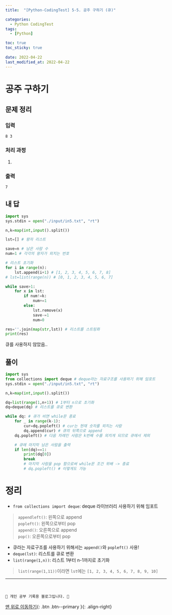 ```yaml
---
title:  "[Python-CodingTest] 5-5. 공주 구하기 (큐)"

categories:
  - Python CodingTest
tags:
  - [Python]

toc: true
toc_sticky: true
 
date: 2022-04-22
last_modified_at: 2022-04-22
---
```


# 공주 구하기
## 문제 정리
### 입력
```
8 3
```
### 처리 과정
1. 

### 출력
```
7
```
## 내 답
```py
import sys
sys.stdin = open("./input/in5.txt", "rt")

n,k=map(int,input().split())

lst=[] # 왕자 리스트

save=n # 남은 사람 수
num=1 # 각각의 왕자가 외치는 번호

# 리스트 초기화
for i in range(n):
    lst.append(i+1) # [1, 2, 3, 4, 5, 6, 7, 8]
# lst=list(range(n)) # [0, 1, 2, 3, 4, 5, 6, 7]

while save>1:
    for x in lst:
        if num!=k:
            num+=1
        else:
            lst.remove(x)
            save-=1
            num=0

res=''.join(map(str,lst)) # 리스트를 스트링화
print(res)
```
큐를 사용하지 않았음..
## 풀이
```py
import sys
from collections import deque # deque라는 자료구조를 사용하기 위해 임포트
sys.stdin = open("./input/in5.txt", "rt")

n,k=map(int,input().split())

dq=list(range(1,n+1)) # 1부터 n으로 초기화
dq=deque(dq) # 리스트를 큐로 변환

while dq: # 큐가 비면 while문 종료
    for _ in range(k-1):
        cur=dq.popleft() # cur는 현재 숫자를 외치는 사람
        dq.append(cur) # 큐의 뒤쪽으로 append
    dq.popleft() # 다음 차례인 사람은 k번째 수를 외치게 되므로 큐에서 제외

    # 큐에 마지막 남은 사람을 출력
    if len(dq)==1:
        print(dq[0])
        break
        # 마지막 사람을 pop 함으로써 while문 조건 위배 -> 종료
        # dq.popleft() # 이렇게도 가능
```

# 정리
- `from collections import deque`: deque 라이브러리 사용하기 위해 임포트
> `appendleft()`: 왼쪽으로 append<br>
`popleft()`: 왼쪽으로부터 pop<br>
`append()`: 오른쪽으로 append<br>
`pop()`: 오른쪽으로부터 pop<br>
- 큐라는 자료구조를 사용하기 위해서는 `append()`와 `popleft()` 사용!
- `deque(lst)`: 리스트를 큐로 변환
- `list(range(1,n))`: 리스트 1부터 n-1까지로 초기화
> `list(range(1,11))`이라면 `lst`에는 `[1, 2, 3, 4, 5, 6, 7, 8, 9, 10]`

***
<br>

    💛 개인 공부 기록용 블로그입니다. 👻

[맨 위로 이동하기](#){: .btn .btn--primary }{: .align-right}